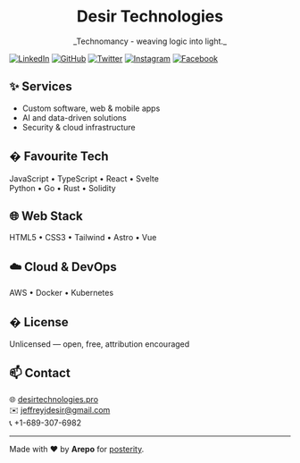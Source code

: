 <h1 align="center">Desir Technologies</h1>

<p align="center">_Technomancy - weaving logic into light._</p>

[![LinkedIn](https://img.shields.io/badge/LinkedIn-0077B5?logo=linkedin&logoColor=white)](https://linkedin.com/in/desirtechnology)
[![GitHub](https://img.shields.io/badge/GitHub-181717?logo=github&logoColor=white)](https://github.com/desirtechnology)
[![Twitter](https://img.shields.io/badge/Twitter-1DA1F2?logo=twitter&logoColor=white)](https://twitter.com/desirtechnology)
[![Instagram](https://img.shields.io/badge/Instagram-E4405F?logo=instagram&logoColor=white)](https://instagram.com/desirtechnology)
[![Facebook](https://img.shields.io/badge/Facebook-4267B2?logo=facebook&logoColor=white)](https://facebook.com/desirtechnology)

## ✨ Services

- Custom software, web & mobile apps
- AI and data-driven solutions
- Security & cloud infrastructure

## �️ Favourite Tech

JavaScript • TypeScript • React • Svelte  
Python • Go • Rust • Solidity

## 🌐 Web Stack

HTML5 • CSS3 • Tailwind • Astro • Vue

## ☁️ Cloud & DevOps

AWS • Docker • Kubernetes

## � License

Unlicensed — open, free, attribution encouraged

## 📫 Contact

🌐 [desirtechnologies.pro](https://www.desirtechnologies.pro)  
✉️ jeffreyjdesir@gmail.com  
📞 +1-689-307-6982

---

<p align="center">

Made with ❤️ by **Arepo** for [posterity](https://www.desirtechnologies.pro).

</p>
